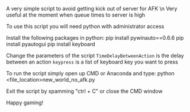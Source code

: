 
A very simple script to avoid getting kick out of server for AFK \n
Very useful at the moment when queue times to server is high

To use this script you will need python with administrator access

Install the following packages in python:
pip install pywinauto==0.6.6
pip install pyautogui
pip install keyboard

Change the parameters of the script
`TimeDelayBetweenAction` is the delay between an action
`keypress` is a list of keyboard key you want to press


To run the script simply open up CMD or Anaconda and type:
python <file_location>new_world_no_afk.py


Exit the script by spamming "ctrl + C" or close the CMD window


Happy gaming!


